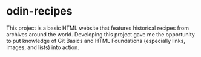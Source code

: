 # odin-recipes
This project is a basic HTML website that features historical recipes from archives around the world. Developing this project gave me the opportunity to put knowledge of Git Basics and HTML Foundations (especially links, images, and lists) into action. 